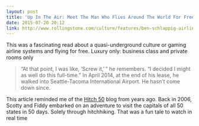 ```yaml
---
layout: post
title: 'Up In The Air: Meet The Man Who Flies Around The World For Free'
date: 2015-07-20 20:12
link: http://www.rollingstone.com/culture/features/ben-schlappig-airlines-fly-free-20150720
---
```


This was a fascinating read about a quasi-underground culture or gaming airline systems and flying for free.  Luxury only: business class and private rooms only

> “At that point, I was like, ‘Screw it,’ ” he remembers. “I decided I might as well do this full-time.” In April 2014, at the end of his lease, he walked into Seattle-Tacoma International Airport. He hasn’t come down since.

​This article reminded me of the [Hitch 50](http://www.hitch50.com/) blog from years ago. Back in 2006, Scotty and Fiddy embarked on an adventure to visit the capitals of all 50 states in 50 days. Solely through hitchhiking. That was a fun tale to watch in real time
